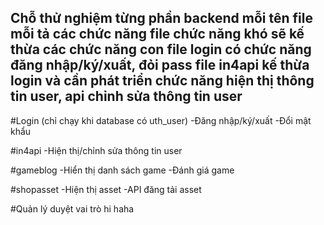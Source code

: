 Chỗ thử nghiệm từng phần backend
mỗi tên file mỗi tả các chức năng
file chức năng khó sẽ kế thừa các chức năng con
file login có chức năng đăng nhập/ký/xuất, đỏi pass
file in4api kế thừa login và cần phát triển chức năng hiện thị thông tin user, api chỉnh sửa thông tin user
--------------------------------
#Login  (chỉ chạy khi database có uth_user)
-Đăng nhập/ký/xuất
-Đổi mật khẩu

#in4api
-Hiện thị/chỉnh sửa thông tin user


#gameblog
-Hiển thị danh sách game
-Đánh giá game


#shopasset
-Hiện thị asset
-API đăng tải asset

#Quản lý duyệt vai trò
hi
haha
